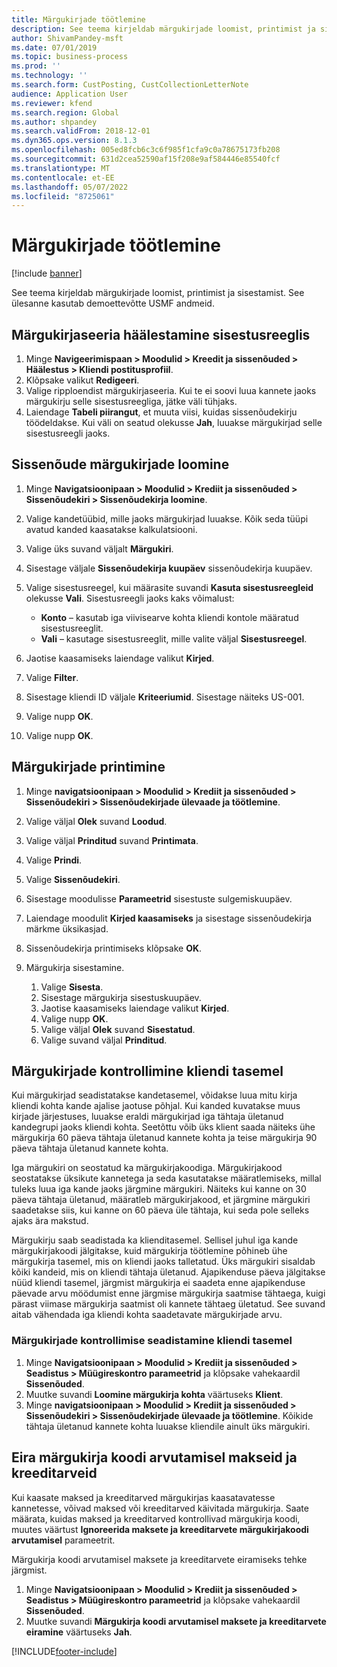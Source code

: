 ```yaml
---
title: Märgukirjade töötlemine
description: See teema kirjeldab märgukirjade loomist, printimist ja sisestamist.
author: ShivamPandey-msft
ms.date: 07/01/2019
ms.topic: business-process
ms.prod: ''
ms.technology: ''
ms.search.form: CustPosting, CustCollectionLetterNote
audience: Application User
ms.reviewer: kfend
ms.search.region: Global
ms.author: shpandey
ms.search.validFrom: 2018-12-01
ms.dyn365.ops.version: 8.1.3
ms.openlocfilehash: 005ed8fcb6c3c6f985f1cfa9c0a78675173fb208
ms.sourcegitcommit: 631d2cea52590af15f208e9af584446e85540fcf
ms.translationtype: MT
ms.contentlocale: et-EE
ms.lasthandoff: 05/07/2022
ms.locfileid: "8725061"
---
```

# <a name="process-collection-letters"></a>Märgukirjade töötlemine

[!include [banner](../../includes/banner.md)]

See teema kirjeldab märgukirjade loomist, printimist ja sisestamist. See ülesanne kasutab demoettevõtte USMF andmeid.

## <a name="set-up-a-collection-letter-sequence-on-the-posting-profile"></a>Märgukirjaseeria häälestamine sisestusreeglis
1. Minge **Navigeerimispaan > Moodulid > Kreedit ja sissenõuded > Häälestus > Kliendi postitusprofiil**.
2. Klõpsake valikut **Redigeeri**.
3. Valige ripploendist märgukirjaseeria. Kui te ei soovi luua kannete jaoks märgukirju selle sisestusreegliga, jätke väli tühjaks.  
4. Laiendage **Tabeli piirangut**, et muuta viisi, kuidas sissenõudekirju töödeldakse. Kui väli on seatud olekusse **Jah**, luuakse märgukirjad selle sisestusreegli jaoks.  

## <a name="create-collection-letters"></a>Sissenõude märgukirjade loomine
1. Minge **Navigatsioonipaan > Moodulid > Krediit ja sissenõuded > Sissenõudekiri > Sissenõudekirja loomine**.
2. Valige kandetüübid, mille jaoks märgukirjad luuakse. Kõik seda tüüpi avatud kanded kaasatakse kalkulatsiooni.  
3. Valige üks suvand väljalt **Märgukiri**.
4. Sisestage väljale **Sissenõudekirja kuupäev** sissenõudekirja kuupäev.
5. Valige sisestusreegel, kui määrasite suvandi **Kasuta sisestusreegleid** olekusse **Vali**. Sisestusreegli jaoks kaks võimalust:   

   - **Konto** – kasutab iga viivisearve kohta kliendi kontole määratud sisestusreeglit.   
   - **Vali** – kasutage sisestusreeglit, mille valite väljal **Sisestusreegel**.  

6. Jaotise kaasamiseks laiendage valikut **Kirjed**.
7. Valige **Filter**.
8. Sisestage kliendi ID väljale **Kriteeriumid**. Sisestage näiteks US-001.
9. Valige nupp **OK**.
10. Valige nupp **OK**.

## <a name="print-collection-letters"></a>Märgukirjade printimine
1. Minge **navigatsioonipaan > Moodulid > Krediit ja sissenõuded > Sissenõudekiri > Sissenõudekirjade ülevaade ja töötlemine**.
2. Valige väljal **Olek** suvand **Loodud**.
3. Valige väljal **Prinditud** suvand **Printimata**.
4. Valige **Prindi**.
5. Valige  **Sissenõudekiri**.
6. Sisestage moodulisse **Parameetrid** sisestuste sulgemiskuupäev.
7. Laiendage moodulit **Kirjed kaasamiseks** ja sisestage sissenõudekirja märkme üksikasjad.
8. Sissenõudekirja printimiseks klõpsake **OK**.
9. Märgukirja sisestamine.

    1. Valige **Sisesta**.
    1. Sisestage märgukirja sisestuskuupäev.
    1. Jaotise kaasamiseks laiendage valikut **Kirjed**.
    1. Valige nupp **OK**.
    1. Valige väljal **Olek** suvand **Sisestatud**.
    1. Valige suvand väljal **Prinditud**.

## <a name="control-collection-letters-at-the-customer-level"></a>Märgukirjade kontrollimine kliendi tasemel
Kui märgukirjad seadistatakse kandetasemel, võidakse luua mitu kirja kliendi kohta kande ajalise jaotuse põhjal. Kui kanded kuvatakse muus kirjade järjestuses, luuakse eraldi märgukirjad iga tähtaja ületanud kandegrupi jaoks kliendi kohta. Seetõttu võib üks klient saada näiteks ühe märgukirja 60 päeva tähtaja ületanud kannete kohta ja teise märgukirja 90 päeva tähtaja ületanud kannete kohta. 

Iga märgukiri on seostatud ka märgukirjakoodiga. Märgukirjakood seostatakse üksikute kannetega ja seda kasutatakse määratlemiseks, millal tuleks luua iga kande jaoks järgmine märgukiri. Näiteks kui kanne on 30 päeva tähtaja ületanud, määratleb märgukirjakood, et järgmine märgukiri saadetakse siis, kui kanne on 60 päeva üle tähtaja, kui seda pole selleks ajaks ära makstud. 

Märgukirju saab seadistada ka klienditasemel. Sellisel juhul iga kande märgukirjakoodi jälgitakse, kuid märgukirja töötlemine põhineb ühe märgukirja tasemel, mis on kliendi jaoks talletatud. Üks märgukiri sisaldab kõiki kandeid, mis on kliendi tähtaja ületanud. Ajapikenduse päeva jälgitakse nüüd kliendi tasemel, järgmist märgukirja ei saadeta enne ajapikenduse päevade arvu möödumist enne järgmise märgukirja saatmise tähtaega, kuigi pärast viimase märgukirja saatmist oli kannete tähtaeg ületatud. See suvand aitab vähendada iga kliendi kohta saadetavate märgukirjade arvu.

### <a name="set-up-the-customer-to-control-collection-letters-at-the-customer-level"></a>Märgukirjade kontrollimise seadistamine kliendi tasemel
1.  Minge **Navigatsioonipaan > Moodulid > Krediit ja sissenõuded > Seadistus > Müügireskontro parameetrid** ja klõpsake vahekaardil **Sissenõuded**. 
2.  Muutke suvandi **Loomine märgukirja kohta** väärtuseks **Klient**. 
3.  Minge **navigatsioonipaan > Moodulid > Krediit ja sissenõuded > Sissenõudekiri > Sissenõudekirjade ülevaade ja töötlemine**. Kõikide tähtaja ületanud kannete kohta luuakse kliendile ainult üks märgukiri.

## <a name="ignore-payments-and-credit-memos-when-calculating-the-collection-letter-code"></a>Eira märgukirja koodi arvutamisel makseid ja kreeditarveid
Kui kaasate maksed ja kreeditarved märgukirjas kaasatavatesse kannetesse, võivad maksed või kreeditarved käivitada märgukirja. Saate määrata, kuidas maksed ja kreeditarved kontrollivad märgukirja koodi, muutes väärtust **Ignoreerida maksete ja kreeditarvete märgukirjakoodi arvutamisel** parameetrit. 

Märgukirja koodi arvutamisel maksete ja kreeditarvete eiramiseks tehke järgmist.

1. Minge **Navigatsioonipaan > Moodulid > Krediit ja sissenõuded > Seadistus > Müügireskontro parameetrid** ja klõpsake vahekaardil **Sissenõuded**. 
2. Muutke suvandi **Märgukirja koodi arvutamisel maksete ja kreeditarvete eiramine** väärtuseks **Jah**.


[!INCLUDE[footer-include](../../../includes/footer-banner.md)]
